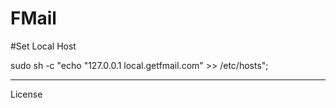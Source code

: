 FMail
========================

#Set Local Host

sudo sh -c "echo \"127.0.0.1 local.getfmail.com\" >> /etc/hosts";

________________________

License
